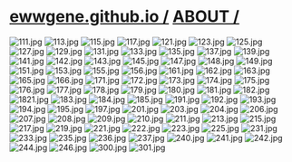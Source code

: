 ﻿
# [ewwgene.github.io /](https://ewwgene.github.io/) [ABOUT /](https://ewwgene.github.io/ABOUT)

<a id="111"></a> ![111.jpg](https://ewwgene.github.io/ABOUT/111.jpg)
<a id="113"></a> ![113.jpg](https://ewwgene.github.io/ABOUT/113.jpg)
<a id="115"></a> ![115.jpg](https://ewwgene.github.io/ABOUT/115.jpg)
<a id="117"></a> ![117.jpg](https://ewwgene.github.io/ABOUT/117.jpg)
<a id="121"></a> ![121.jpg](https://ewwgene.github.io/ABOUT/121.jpg)
<a id="123"></a> ![123.jpg](https://ewwgene.github.io/ABOUT/123.jpg)
<a id="125"></a> ![125.jpg](https://ewwgene.github.io/ABOUT/125.jpg)
<a id="127"></a> ![127.jpg](https://ewwgene.github.io/ABOUT/127.jpg)
<a id="129"></a> ![129.jpg](https://ewwgene.github.io/ABOUT/129.jpg)
<a id="131"></a> ![131.jpg](https://ewwgene.github.io/ABOUT/131.jpg)
<a id="133"></a> ![133.jpg](https://ewwgene.github.io/ABOUT/133.jpg)
<a id="135"></a> ![135.jpg](https://ewwgene.github.io/ABOUT/135.jpg)
<a id="137"></a> ![137.jpg](https://ewwgene.github.io/ABOUT/137.jpg)
<a id="139"></a> ![139.jpg](https://ewwgene.github.io/ABOUT/139.jpg)
<a id="141"></a> ![141.jpg](https://ewwgene.github.io/ABOUT/141.jpg)
<a id="142"></a> ![142.jpg](https://ewwgene.github.io/ABOUT/142.jpg)
<a id="143"></a> ![143.jpg](https://ewwgene.github.io/ABOUT/143.jpg)
<a id="145"></a> ![145.jpg](https://ewwgene.github.io/ABOUT/145.jpg)
<a id="147"></a> ![147.jpg](https://ewwgene.github.io/ABOUT/147.jpg)
<a id="148"></a> ![148.jpg](https://ewwgene.github.io/ABOUT/148.jpg)
<a id="149"></a> ![149.jpg](https://ewwgene.github.io/ABOUT/149.jpg)
<a id="151"></a> ![151.jpg](https://ewwgene.github.io/ABOUT/151.jpg)
<a id="153"></a> ![153.jpg](https://ewwgene.github.io/ABOUT/153.jpg)
<a id="155"></a> ![155.jpg](https://ewwgene.github.io/ABOUT/155.jpg)
<a id="156"></a> ![156.jpg](https://ewwgene.github.io/ABOUT/156.jpg)
<a id="161"></a> ![161.jpg](https://ewwgene.github.io/ABOUT/161.jpg)
<a id="162"></a> ![162.jpg](https://ewwgene.github.io/ABOUT/162.jpg)
<a id="163"></a> ![163.jpg](https://ewwgene.github.io/ABOUT/163.jpg)
<a id="165"></a> ![165.jpg](https://ewwgene.github.io/ABOUT/165.jpg)
<a id="166"></a> ![166.jpg](https://ewwgene.github.io/ABOUT/166.jpg)
<a id="171"></a> ![171.jpg](https://ewwgene.github.io/ABOUT/171.jpg)
<a id="172"></a> ![172.jpg](https://ewwgene.github.io/ABOUT/172.jpg)
<a id="173"></a> ![173.jpg](https://ewwgene.github.io/ABOUT/173.jpg)
<a id="174"></a> ![174.jpg](https://ewwgene.github.io/ABOUT/174.jpg)
<a id="175"></a> ![175.jpg](https://ewwgene.github.io/ABOUT/175.jpg)
<a id="176"></a> ![176.jpg](https://ewwgene.github.io/ABOUT/176.jpg)
<a id="177"></a> ![177.jpg](https://ewwgene.github.io/ABOUT/177.jpg)
<a id="178"></a> ![178.jpg](https://ewwgene.github.io/ABOUT/178.jpg)
<a id="179"></a> ![179.jpg](https://ewwgene.github.io/ABOUT/179.jpg)
<a id="180"></a> ![180.jpg](https://ewwgene.github.io/ABOUT/180.jpg)
<a id="181"></a> ![181.jpg](https://ewwgene.github.io/ABOUT/181.jpg)
<a id="182"></a> ![182.jpg](https://ewwgene.github.io/ABOUT/182.jpg)
<a id="1821"></a> ![1821.jpg](https://ewwgene.github.io/ABOUT/1821.jpg)
<a id="183"></a> ![183.jpg](https://ewwgene.github.io/ABOUT/183.jpg)
<a id="184"></a> ![184.jpg](https://ewwgene.github.io/ABOUT/184.jpg)
<a id="185"></a> ![185.jpg](https://ewwgene.github.io/ABOUT/185.jpg)
<a id="191"></a> ![191.jpg](https://ewwgene.github.io/ABOUT/191.jpg)
<a id="192"></a> ![192.jpg](https://ewwgene.github.io/ABOUT/192.jpg)
<a id="193"></a> ![193.jpg](https://ewwgene.github.io/ABOUT/193.jpg)
<a id="194"></a> ![194.jpg](https://ewwgene.github.io/ABOUT/194.jpg)
<a id="195"></a> ![195.jpg](https://ewwgene.github.io/ABOUT/195.jpg)
<a id="197"></a> ![197.jpg](https://ewwgene.github.io/ABOUT/197.jpg)
<a id="201"></a> ![201.jpg](https://ewwgene.github.io/ABOUT/201.jpg)
<a id="203"></a> ![203.jpg](https://ewwgene.github.io/ABOUT/203.jpg)
<a id="204"></a> ![204.jpg](https://ewwgene.github.io/ABOUT/204.jpg)
<a id="206"></a> ![206.jpg](https://ewwgene.github.io/ABOUT/206.jpg)
<a id="207"></a> ![207.jpg](https://ewwgene.github.io/ABOUT/207.jpg)
<a id="208"></a> ![208.jpg](https://ewwgene.github.io/ABOUT/208.jpg)
<a id="209"></a> ![209.jpg](https://ewwgene.github.io/ABOUT/209.jpg)
<a id="210"></a> ![210.jpg](https://ewwgene.github.io/ABOUT/210.jpg)
<a id="211"></a> ![211.jpg](https://ewwgene.github.io/ABOUT/211.jpg)
<a id="213"></a> ![213.jpg](https://ewwgene.github.io/ABOUT/213.jpg)
<a id="215"></a> ![215.jpg](https://ewwgene.github.io/ABOUT/215.jpg)
<a id="217"></a> ![217.jpg](https://ewwgene.github.io/ABOUT/217.jpg)
<a id="219"></a> ![219.jpg](https://ewwgene.github.io/ABOUT/219.jpg)
<a id="221"></a> ![221.jpg](https://ewwgene.github.io/ABOUT/221.jpg)
<a id="222"></a> ![222.jpg](https://ewwgene.github.io/ABOUT/222.jpg)
<a id="223"></a> ![223.jpg](https://ewwgene.github.io/ABOUT/223.jpg)
<a id="225"></a> ![225.jpg](https://ewwgene.github.io/ABOUT/225.jpg)
<a id="231"></a> ![231.jpg](https://ewwgene.github.io/ABOUT/231.jpg)
<a id="233"></a> ![233.jpg](https://ewwgene.github.io/ABOUT/233.jpg)
<a id="235"></a> ![235.jpg](https://ewwgene.github.io/ABOUT/235.jpg)
<a id="236"></a> ![236.jpg](https://ewwgene.github.io/ABOUT/236.jpg)
<a id="237"></a> ![237.jpg](https://ewwgene.github.io/ABOUT/237.jpg)
<a id="240"></a> ![240.jpg](https://ewwgene.github.io/ABOUT/240.jpg)
<a id="241"></a> ![241.jpg](https://ewwgene.github.io/ABOUT/241.jpg)
<a id="242"></a> ![242.jpg](https://ewwgene.github.io/ABOUT/242.jpg)
<a id="244"></a> ![244.jpg](https://ewwgene.github.io/ABOUT/244.jpg)
<a id="246"></a> ![246.jpg](https://ewwgene.github.io/ABOUT/246.jpg)
<a id="300"></a> ![300.jpg](https://ewwgene.github.io/ABOUT/300.jpg)
<a id="301"></a> ![301.jpg](https://ewwgene.github.io/ABOUT/301.jpg)

    